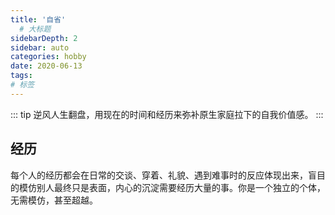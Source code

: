 ```yaml
---
title: '自省'
  # 大标题
sidebarDepth: 2
sidebar: auto
categories: hobby
date: 2020-06-13
tags:
# 标签
---
```


::: tip
逆风人生翻盘，用现在的时间和经历来弥补原生家庭拉下的自我价值感。
:::

## 经历
每个人的经历都会在日常的交谈、穿着、礼貌、遇到难事时的反应体现出来，盲目的模仿别人最终只是表面，内心的沉淀需要经历大量的事。你是一个独立的个体，无需模仿，甚至超越。



